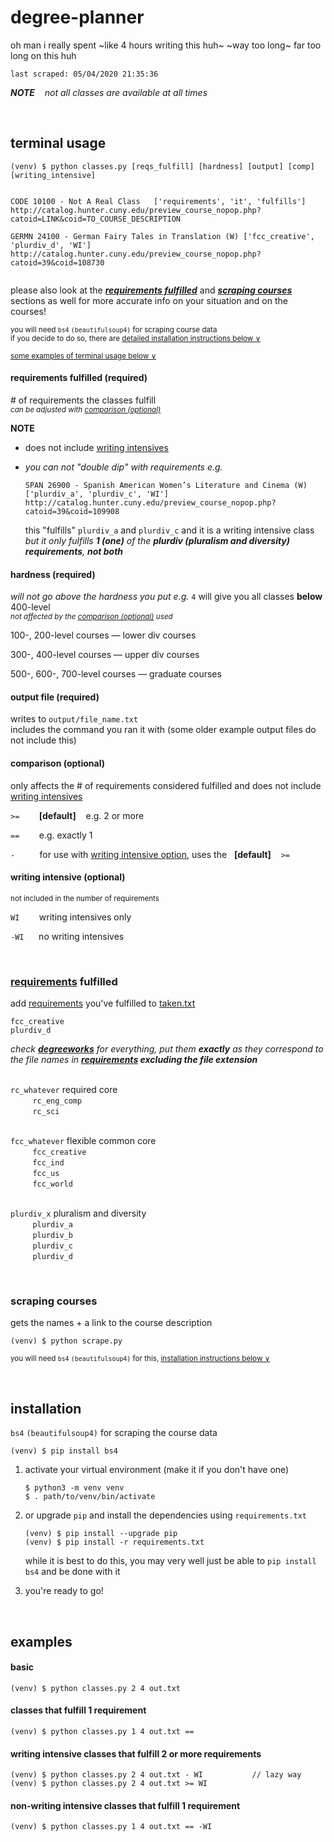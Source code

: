 # degree-planner

oh man i really spent ~like 4 hours writing this huh~ ~way too long~ far too long on this huh

`last scraped: 05/04/2020 21:35:36`

***NOTE**&nbsp;&nbsp;&nbsp; not all classes are available at all times* 

&nbsp; 



## terminal usage

```
(venv) $ python classes.py [reqs_fulfill] [hardness] [output] [comp] [writing_intensive]
```

```

CODE 10100 - Not A Real Class	['requirements', 'it', 'fulfills']
http://catalog.hunter.cuny.edu/preview_course_nopop.php?catoid=LINK&coid=TO_COURSE_DESCRIPTION

GERMN 24100 - German Fairy Tales in Translation (W)	['fcc_creative', 'plurdiv_d', 'WI']
http://catalog.hunter.cuny.edu/preview_course_nopop.php?catoid=39&coid=108730
 
```

please also look at the ***[requirements fulfilled](#requirements-fulfilled)*** and ***[scraping courses](#scraping-courses)*** sections as well for more accurate info on your situation and on the courses! 

<sub>you will need `bs4` `(beautifulsoup4)` for scraping course data</sub>  
<sup>if you decide to do so, there are [detailed installation instructions below &or;](#installation)</sup>

<sup>[some examples of terminal usage below &or;](#examples)<sup>



#### requirements fulfilled (required)

\# of requirements the classes fulfill  
<sub>*can be adjusted with [comparison (optional)](#comparison-optional)*</sub>

**NOTE**
- does not include [writing intensives](#writing-intensive-optional)
- *you can not "double dip" with requirements e.g.*

  ```
  SPAN 26900 - Spanish American Women’s Literature and Cinema (W)    ['plurdiv_a', 'plurdiv_c', 'WI']
  http://catalog.hunter.cuny.edu/preview_course_nopop.php?catoid=39&coid=109908
  ```
  
  this "fulfills" `plurdiv_a` and `plurdiv_c` and it is a writing intensive class  
  *but it only fulfills **1 (one)** of the **plurdiv (pluralism and diversity) requirements**, **not both***


#### hardness (required)

*will not go above the hardness you put e.g.* `4` will give you all classes **below** 400-level  
<sub>*not affected by the [comparison (optional)](#comparison-optional) used*</sub>

100-, 200-level courses — lower div courses 

300-, 400-level courses — upper div courses 

500-, 600-, 700-level courses — graduate courses


#### output file (required)

writes to `output/file_name.txt`  
includes the command you ran it with (some older example output files do not include this)


#### comparison (optional)

only affects the \# of requirements considered fulfilled and does not include [writing intensives](#writing-intensive-optional)

`>=` &nbsp;&nbsp;&nbsp;&nbsp;&nbsp;&nbsp; **\[default]** &nbsp;&nbsp; e.g. 2 or more

`==` &nbsp;&nbsp;&nbsp;&nbsp;&nbsp;&nbsp; e.g. exactly 1

`-` &nbsp;&nbsp;&nbsp;&nbsp;&nbsp;&nbsp;&nbsp;&nbsp; for use with [writing intensive option](#writing-intensive-optional), uses the  &nbsp; **\[default]** &nbsp;&nbsp; `>=`


#### writing intensive (optional)

<sub>not included in the number of requirements</sub>


`WI` &nbsp;&nbsp;&nbsp;&nbsp;&nbsp;&nbsp; writing intensives only

`-WI` &nbsp;&nbsp;&nbsp;&nbsp; no writing intensives

&nbsp; 



### [requirements](data/) fulfilled 

add [requirements](data/) you've fulfilled to [taken.txt](user/taken.txt)

```
fcc_creative
plurdiv_d
```

*check **[degreeworks](https://degreeworks.cuny.edu/)** for everything, put them **exactly** as they correspond to the file names in **[requirements](data/) excluding the file extension*** 

&nbsp;  
`rc_whatever` required core  
&nbsp;&nbsp;&nbsp;&nbsp;&nbsp;&nbsp;&nbsp;&nbsp; `rc_eng_comp`  
&nbsp;&nbsp;&nbsp;&nbsp;&nbsp;&nbsp;&nbsp;&nbsp; `rc_sci`  

&nbsp;  
`fcc_whatever` flexible common core  
&nbsp;&nbsp;&nbsp;&nbsp;&nbsp;&nbsp;&nbsp;&nbsp; `fcc_creative`  
&nbsp;&nbsp;&nbsp;&nbsp;&nbsp;&nbsp;&nbsp;&nbsp; `fcc_ind`  
&nbsp;&nbsp;&nbsp;&nbsp;&nbsp;&nbsp;&nbsp;&nbsp; `fcc_us`  
&nbsp;&nbsp;&nbsp;&nbsp;&nbsp;&nbsp;&nbsp;&nbsp; `fcc_world`  

&nbsp;  
`plurdiv_x` pluralism and diversity  
&nbsp;&nbsp;&nbsp;&nbsp;&nbsp;&nbsp;&nbsp;&nbsp; `plurdiv_a`  
&nbsp;&nbsp;&nbsp;&nbsp;&nbsp;&nbsp;&nbsp;&nbsp; `plurdiv_b`  
&nbsp;&nbsp;&nbsp;&nbsp;&nbsp;&nbsp;&nbsp;&nbsp; `plurdiv_c`  
&nbsp;&nbsp;&nbsp;&nbsp;&nbsp;&nbsp;&nbsp;&nbsp; `plurdiv_d`  

&nbsp; 


### scraping courses

gets the names + a link to the course description 

```
(venv) $ python scrape.py 
```

<sub>you will need `bs4` `(beautifulsoup4)` for this, [installation instructions below &or;](#installation)</sub>  

&nbsp; 



## installation 

`bs4` `(beautifulsoup4)` for scraping the course data 

```
(venv) $ pip install bs4
```

1. activate your virtual environment (make it if you don't have one)
   ```
   $ python3 -m venv venv
   $ . path/to/venv/bin/activate
   ```

2. or upgrade `pip` and install the dependencies using `requirements.txt`

   ```
   (venv) $ pip install --upgrade pip
   (venv) $ pip install -r requirements.txt
   ```
   while it is best to do this, you may very well just be able to `pip install bs4` and be done with it 

3. you're ready to go! 

&nbsp; 



## examples

#### basic

```
(venv) $ python classes.py 2 4 out.txt
```


#### classes that fulfill 1 requirement
```
(venv) $ python classes.py 1 4 out.txt == 
```


#### writing intensive classes that fulfill 2 or more requirements 
```
(venv) $ python classes.py 2 4 out.txt - WI           // lazy way
(venv) $ python classes.py 2 4 out.txt >= WI
```


#### non-writing intensive classes that fulfill 1 requirement
```
(venv) $ python classes.py 1 4 out.txt == -WI
```

